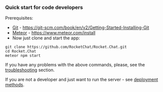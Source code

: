 ### Quick start for code developers

Prerequisites:

- [Git](https://git-scm.com/book/en/v2/Getting-Started-Installing-Git) - https://git-scm.com/book/en/v2/Getting-Started-Installing-Git
- [Meteor](https://www.meteor.com/install) - https://www.meteor.com/install
- Now just clone and start the app:

```
git clone https://github.com/RocketChat/Rocket.Chat.git
cd Rocket.Chat
meteor npm start
```

If you have any problems with the above commands, please, see the [troubleshooting](/6.%20Developer%20Guides/11.%20Troubleshooting)
section.

If you are not a developer and just want to run the server - see [deployment methods](/3.%20Installation/2.%20PaaS%20Deployments).

